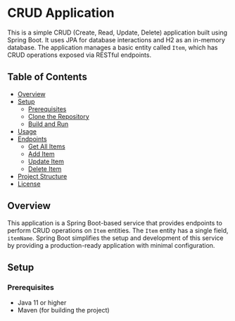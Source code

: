 # CRUD Application

This is a simple CRUD (Create, Read, Update, Delete) application built using Spring Boot. It uses JPA for database interactions and H2 as an in-memory database. The application manages a basic entity called `Item`, which has CRUD operations exposed via RESTful endpoints.

## Table of Contents

- [Overview](#overview)
- [Setup](#setup)
    - [Prerequisites](#prerequisites)
    - [Clone the Repository](#clone-the-repository)
    - [Build and Run](#build-and-run)
- [Usage](#usage)
- [Endpoints](#endpoints)
    - [Get All Items](#get-all-items)
    - [Add Item](#add-item)
    - [Update Item](#update-item)
    - [Delete Item](#delete-item)
- [Project Structure](#project-structure)
- [License](#license)

## Overview

This application is a Spring Boot-based service that provides endpoints to perform CRUD operations on `Item` entities. The `Item` entity has a single field, `itemName`. Spring Boot simplifies the setup and development of this service by providing a production-ready application with minimal configuration.

## Setup

### Prerequisites

- Java 11 or higher
- Maven (for building the project)

